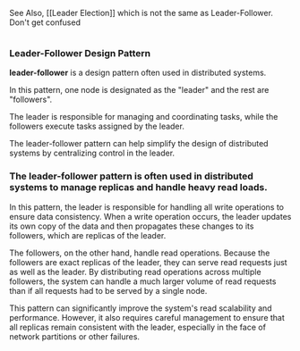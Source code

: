 See Also, [[Leader Election]] which is not the same as Leader-Follower. Don't get confused 

```toc
```
### Leader-Follower Design Pattern

**leader-follower** is a design pattern often used in distributed systems. 

In this pattern, one node is designated as the "leader" and the rest are "followers". 

The leader is responsible for managing and coordinating tasks, while the followers execute tasks assigned by the leader. 

The leader-follower pattern can help simplify the design of distributed systems by centralizing control in the leader.

### The leader-follower pattern is often used in distributed systems to manage replicas and handle heavy read loads.

In this pattern, the leader is responsible for handling all write operations to ensure data consistency. When a write operation occurs, the leader updates its own copy of the data and then propagates these changes to its followers, which are replicas of the leader.

The followers, on the other hand, handle read operations. Because the followers are exact replicas of the leader, they can serve read requests just as well as the leader. By distributing read operations across multiple followers, the system can handle a much larger volume of read requests than if all requests had to be served by a single node.

This pattern can significantly improve the system's read scalability and performance. However, it also requires careful management to ensure that all replicas remain consistent with the leader, especially in the face of network partitions or other failures.